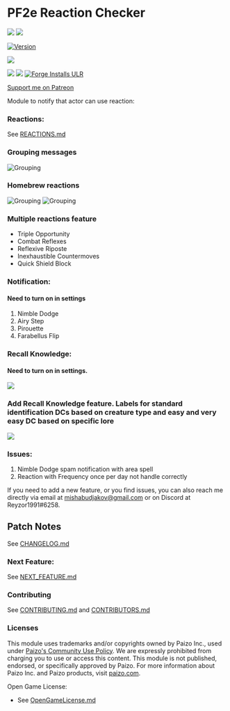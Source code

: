 # PF2e Reaction Checker
![](https://img.shields.io/endpoint?url=https%3A%2F%2Ffoundryshields.com%2Fversion%3Fstyle%3Dflat%26url%3Dhttps://raw.githubusercontent.com/reyzor1991/foundry-vtt-pf2e-reaction/main/module.json)
![](https://img.shields.io/endpoint?url=https%3A%2F%2Ffoundryshields.com%2Fsystem%3FnameType%3Dfull%26showVersion%3D1%26style%3Dflat%26url%3Dhttps://raw.githubusercontent.com/reyzor1991/foundry-vtt-pf2e-reaction/main/module.json)

[![Version]][Version URL]

![](https://img.shields.io/github/release-date/reyzor1991/foundry-vtt-pf2e-reaction)

![](https://img.shields.io/github/downloads/reyzor1991/foundry-vtt-pf2e-reaction/total?label=All%20Downloads)
![](https://img.shields.io/github/downloads-pre/reyzor1991/foundry-vtt-pf2e-reaction/latest/total?label=Latest%20version)
[![Forge Installs ULR]][Forge Installs Download]

[Support me on Patreon](https://www.patreon.com/reyzor1991)

Module to notify that actor can use reaction:

### Reactions:
See [REACTIONS.md](./REACTIONS.md)

### Grouping messages
![Grouping](./grouping.gif)

### Homebrew reactions
![Grouping](./homebrew.png)
![Grouping](./homebrew_settings.png)

### Multiple reactions feature
- Triple Opportunity
- Combat Reflexes
- Reflexive Riposte
- Inexhaustible Countermoves
- Quick Shield Block

### Notification:
#### Need to turn on in settings
1. Nimble Dodge
2. Airy Step
3. Pirouette
4. Farabellus Flip

### Recall Knowledge:
#### Need to turn on in settings.
![](./recallSettings.png)

### Add Recall Knowledge feature. Labels for standard identification DCs based on creature type and easy and very easy DC based on specific lore
![](./exampleKnowledge.png)

### Issues:
1. Nimble Dodge spam notification with area spell
2. Reaction with Frequency once per day not handle correctly

If you need to add a new feature, or you find issues, you can also reach me directly via email at mishabudjakov@gmail.com or on Discord at Reyzor1991#6258.

## Patch Notes

See [CHANGELOG.md](./CHANGELOG.md)

### Next Feature:

See [NEXT_FEATURE.md](./NEXT_FEATURE.md)

### Contributing
See [CONTRIBUTING.md](CONTRIBUTING.md) and [CONTRIBUTORS.md](CONTRIBUTORS.md)

### Licenses

This module uses trademarks and/or copyrights owned by Paizo Inc., used
under [Paizo's Community Use Policy](https://paizo.com/community/communityuse). We are expressly prohibited from
charging you to use or access this content. This module is not published, endorsed, or specifically approved by Paizo.
For more information about Paizo Inc. and Paizo products, visit [paizo.com](paizo.com).

Open Game License:

* See [OpenGameLicense.md](OpenGameLicense.md)

[Version]: https://img.shields.io/badge/Version-0.2.47-yellow?style=flat-square
[Version URL]: https://github.com/reyzor1991/foundry-vtt-pf2e-reaction

[Forge Installs ULR]: https://img.shields.io/badge/dynamic/json?label=Forge%20Installs&query=package.installs&suffix=%25&url=https%3A%2F%2Fforge-vtt.com%2Fapi%2Fbazaar%2Fpackage%2Fpf2e-reaction&colorB=4aa94a
[Forge Installs Download]: https://forge-vtt.com/bazaar#package=pf2e-reaction